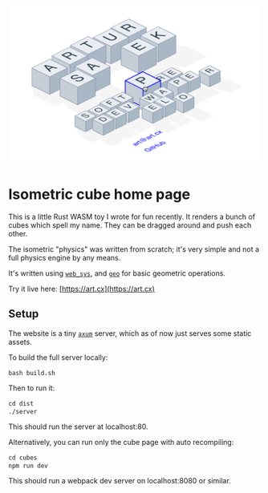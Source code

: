 <p align=center><a href="https://art.cx"><img src="preview.png" alt="Preview" width=600 /></a></p>

# Isometric cube home page

This is a little Rust WASM toy I wrote for fun recently. It renders a bunch of cubes
which spell my name. They can be dragged around and push each other.

The isometric "physics" was written from scratch; it's very simple and not a full physics engine by any means.

It's written using [`web_sys`](https://docs.rs/web-sys/latest/web_sys/), and [`geo`](https://docs.rs/geo/latest/geo/) for basic geometric operations.

Try it live here: [https://art.cx](https://art.cx)

## Setup

The website is a tiny [`axum`](https://github.com/tokio-rs/axum/tree/main) server, which as of now just serves some static assets.

To build the full server locally:

```
bash build.sh
```

Then to run it:

```
cd dist
./server
```

This should run the server at localhost:80.

Alternatively, you can run only the cube page with auto recompiling:

```
cd cubes
npm run dev
```

This should run a webpack dev server on localhost:8080 or similar.

